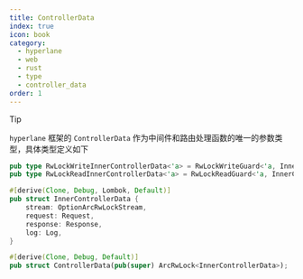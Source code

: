 ```yaml
---
title: ControllerData
index: true
icon: book
category:
  - hyperlane
  - web
  - rust
  - type
  - controller_data
order: 1
---
```


<Share colorful />

> [!tip]
>
> `hyperlane` 框架的 `ControllerData` 作为中间件和路由处理函数的唯一的参数类型，具体类型定义如下

```rust
pub type RwLockWriteInnerControllerData<'a> = RwLockWriteGuard<'a, InnerControllerData>;
pub type RwLockReadInnerControllerData<'a> = RwLockReadGuard<'a, InnerControllerData>;

#[derive(Clone, Debug, Lombok, Default)]
pub struct InnerControllerData {
    stream: OptionArcRwLockStream,
    request: Request,
    response: Response,
    log: Log,
}

#[derive(Clone, Debug, Default)]
pub struct ControllerData(pub(super) ArcRwLock<InnerControllerData>);
```

<Bottom />
